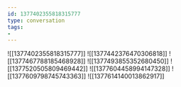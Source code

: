 ```yaml
---
id: 1377402355818315777
type: conversation
tags:
- 
---
```

![[1377402355818315777]]
![[1377442376470306818]]
![[1377467788185468928]]
![[1377493855352680450]]
![[1377520505809469442]]
![[1377604458994147328]]
![[1377609798745743363]]
![[1377614140013862917]]

